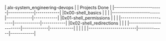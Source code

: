 |              alx-system_engineering-devops        |
|                      Projects Done                |
|------------------------|-------------|------------|
|0x00-shell_basics       |             |            |
|------------------------|-------------|------------|
|0x01-shell_permissions  |             |            |
|------------------------|-------------|------------|
|0x02-shell_redirections |             |            |
|------------------------|-------------|------------|
|                        |             |            |
|------------------------|-------------|------------|
